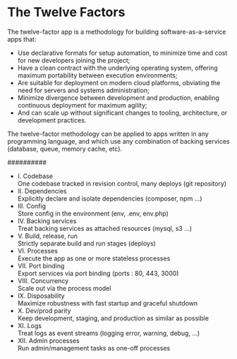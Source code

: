 # The Twelve Factors
The twelve-factor app is a methodology for building software-as-a-service apps that:

- Use declarative formats for setup automation, to minimize time and cost for new developers joining the project;
- Have a clean contract with the underlying operating system, offering maximum portability between execution environments;
- Are suitable for deployment on modern cloud platforms, obviating the need for servers and systems administration;
- Minimize divergence between development and production, enabling continuous deployment for maximum agility;
- And can scale up without significant changes to tooling, architecture, or development practices.


The twelve-factor methodology can be applied to apps written in any programming language, and which use any combination of backing services (database, queue, memory cache, etc).


##########
* I. Codebase  
One codebase tracked in revision control, many deploys
(git repository)
* II. Dependencies  
Explicitly declare and isolate dependencies
(composer, npm ...)
* III. Config  
Store config in the environment
(env, .env, env.php)
* IV. Backing services  
Treat backing services as attached resources
(mysql, s3 ...)
* V. Build, release, run  
Strictly separate build and run stages
(deploys)
* VI. Processes  
Execute the app as one or more stateless processes
* VII. Port binding  
Export services via port binding
(ports : 80, 443, 3000)
* VIII. Concurrency  
Scale out via the process model
* IX. Disposability  
Maximize robustness with fast startup and graceful shutdown
* X. Dev/prod parity  
Keep development, staging, and production as similar as possible
* XI. Logs  
Treat logs as event streams
(logging error, warning, debug, ...)
* XII. Admin processes  
Run admin/management tasks as one-off processes


